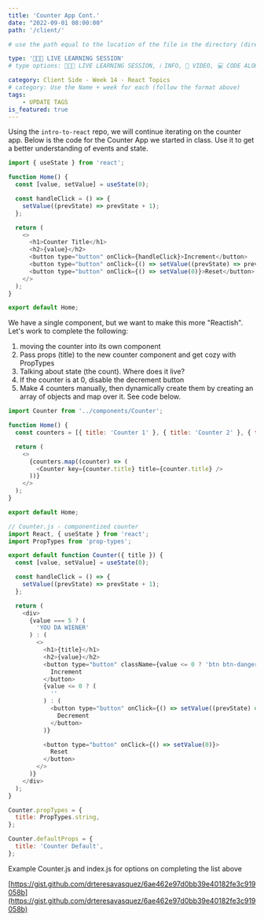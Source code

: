 ```yaml
---
title: 'Counter App Cont.'
date: "2022-09-01 08:00:00"
path: '/client/'

# use the path equal to the location of the file in the directory (directory structure)

type: '👩🏽‍🏫 LIVE LEARNING SESSION'
# type options: 👩🏽‍🏫 LIVE LEARNING SESSION, ℹ️ INFO, 🎥 VIDEO, 💻 CODE ALONG, 🥼 LAB, ↩️ REVIEW/NOTES, 👥 GROUP LEARNING, 👷🏼‍♂️ GROUP PROJECT, 🧠 ASSESSMENT, 📝 ASSIGNMENT

category: Client Side - Week 14 - React Topics
# category: Use the Name + week for each (follow the format above)
tags: 
    - UPDATE TAGS
is_featured: true
---
```

Using the `intro-to-react` repo, we will continue iterating on the counter app. Below is the code for the Counter App we started in class. Use it to get a better understanding of events and state.

```js
import { useState } from 'react';

function Home() {
  const [value, setValue] = useState(0);

  const handleClick = () => {
    setValue((prevState) => prevState + 1);
  };

  return (
    <>
      <h1>Counter Title</h1>
      <h2>{value}</h2>
      <button type="button" onClick={handleClick}>Increment</button>
      <button type="button" onClick={() => setValue((prevState) => prevState - 1)}>Decrement</button>
      <button type="button" onClick={() => setValue(0)}>Reset</button>
    </>
  );
}

export default Home;
```

We have a single component, but we want to make this more "Reactish". Let's work to complete the following:

1. moving the counter into its own component
1. Pass props (title) to the new counter component and get cozy with PropTypes
1. Talking about state (the count). Where does it live?
1. If the counter is at 0, disable the decrement button
1. Make 4 counters manually, then dynamically create them by creating an array of objects and map over it. See code below.

```js
import Counter from '../components/Counter';

function Home() {
  const counters = [{ title: 'Counter 1' }, { title: 'Counter 2' }, { title: 'Counter 3' }];

  return (
    <>
      {counters.map((counter) => (
        <Counter key={counter.title} title={counter.title} />
      ))}
    </>
  );
}

export default Home;
```
```js
// Counter.js - componentized counter
import React, { useState } from 'react';
import PropTypes from 'prop-types';

export default function Counter({ title }) {
  const [value, setValue] = useState(0);

  const handleClick = () => {
    setValue((prevState) => prevState + 1);
  };

  return (
    <div>
      {value === 5 ? (
        'YOU DA WIENER'
      ) : (
        <>
          <h1>{title}</h1>
          <h2>{value}</h2>
          <button type="button" className={value <= 0 ? 'btn btn-danger' : 'btn btn-success'} onClick={handleClick}>
            Increment
          </button>
          {value <= 0 ? (
            ''
          ) : (
            <button type="button" onClick={() => setValue((prevState) => prevState - 1)}>
              Decrement
            </button>
          )}

          <button type="button" onClick={() => setValue(0)}>
            Reset
          </button>
        </>
      )}
    </div>
  );
}

Counter.propTypes = {
  title: PropTypes.string,
};

Counter.defaultProps = {
  title: 'Counter Default',
};
```

Example Counter.js and index.js for options on completing the list above

[https://gist.github.com/drteresavasquez/6ae462e97d0bb39e40182fe3c919058b](https://gist.github.com/drteresavasquez/6ae462e97d0bb39e40182fe3c919058b)
